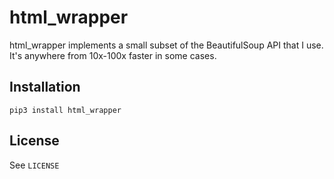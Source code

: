 # html_wrapper

html_wrapper implements a small subset of the BeautifulSoup API that I use. It's anywhere from 10x-100x faster in some cases.

## Installation
`pip3 install html_wrapper`

## License
See `LICENSE`